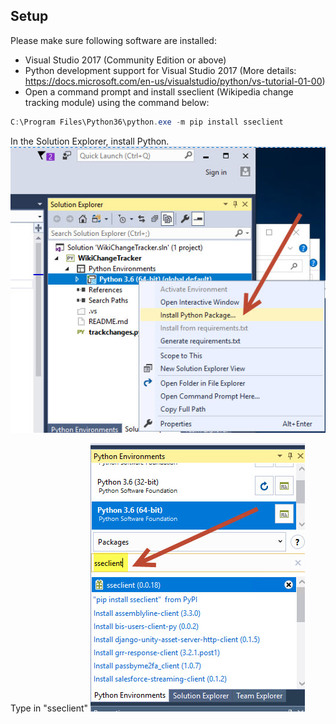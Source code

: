 
## Setup

Please make sure following software are installed:

* Visual Studio 2017 (Community Edition or above)
* Python development support for Visual Studio 2017 (More details: https://docs.microsoft.com/en-us/visualstudio/python/vs-tutorial-01-00)
* Open a command prompt and install sseclient (Wikipedia change tracking module) using the command below:

``` PowerShell
C:\Program Files\Python36\python.exe -m pip install sseclient 
```


In the Solution Explorer, install Python.
  ![Alt text](/projects/wikichain/Images/python-install1.jpg?raw=true "Python Install")

Type in "sseclient"
  ![Alt text](/projects/wikichain/Images/python-install2.jpg?raw=true "Python Install")
